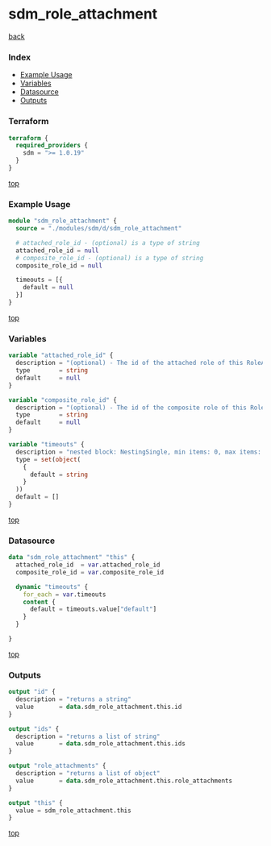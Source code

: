 # sdm_role_attachment

[back](../sdm.md)

### Index

- [Example Usage](#example-usage)
- [Variables](#variables)
- [Datasource](#datasource)
- [Outputs](#outputs)

### Terraform

```terraform
terraform {
  required_providers {
    sdm = ">= 1.0.19"
  }
}
```

[top](#index)

### Example Usage

```terraform
module "sdm_role_attachment" {
  source = "./modules/sdm/d/sdm_role_attachment"

  # attached_role_id - (optional) is a type of string
  attached_role_id = null
  # composite_role_id - (optional) is a type of string
  composite_role_id = null

  timeouts = [{
    default = null
  }]
}
```

[top](#index)

### Variables

```terraform
variable "attached_role_id" {
  description = "(optional) - The id of the attached role of this RoleAttachment."
  type        = string
  default     = null
}

variable "composite_role_id" {
  description = "(optional) - The id of the composite role of this RoleAttachment."
  type        = string
  default     = null
}

variable "timeouts" {
  description = "nested block: NestingSingle, min items: 0, max items: 0"
  type = set(object(
    {
      default = string
    }
  ))
  default = []
}
```

[top](#index)

### Datasource

```terraform
data "sdm_role_attachment" "this" {
  attached_role_id  = var.attached_role_id
  composite_role_id = var.composite_role_id

  dynamic "timeouts" {
    for_each = var.timeouts
    content {
      default = timeouts.value["default"]
    }
  }

}
```

[top](#index)

### Outputs

```terraform
output "id" {
  description = "returns a string"
  value       = data.sdm_role_attachment.this.id
}

output "ids" {
  description = "returns a list of string"
  value       = data.sdm_role_attachment.this.ids
}

output "role_attachments" {
  description = "returns a list of object"
  value       = data.sdm_role_attachment.this.role_attachments
}

output "this" {
  value = sdm_role_attachment.this
}
```

[top](#index)